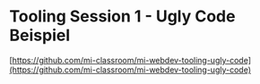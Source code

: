 # Tooling Session 1 - Ugly Code Beispiel

[https://github.com/mi-classroom/mi-webdev-tooling-ugly-code](https://github.com/mi-classroom/mi-webdev-tooling-ugly-code)